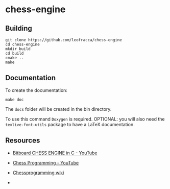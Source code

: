 # chess-engine

## Building

```shell
git clone https://github.com/leofracca/chess-engine
cd chess-engine
mkdir build
cd build
cmake ..
make
```

## Documentation

To create the documentation:

```shell
make doc
```

The `docs` folder will be created in the bin directory.

To use this command `Doxygen` is required. OPTIONAL: you will also need the `texlive-font-utils` package to have a LaTeX documentation.

## Resources

- [Bitboard CHESS ENGINE in C - YouTube](https://www.youtube.com/playlist?list=PLmN0neTso3Jxh8ZIylk74JpwfiWNI76Cs)

- [Chess Programming - YouTube](https://www.youtube.com/playlist?list=PLFt_AvWsXl0cvHyu32ajwh2qU1i6hl77c)

- [Chessprogramming wiki](https://www.youtube.com/playlist?list=PLFt_AvWsXl0cvHyu32ajwh2qU1i6hl77c)

- 
